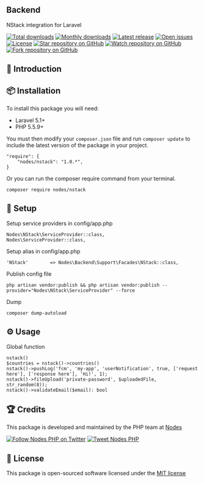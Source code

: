 ## Backend

NStack integration for Laravel

[![Total downloads](https://img.shields.io/packagist/dt/nodes/nstack.svg)](https://packagist.org/packages/nodes/nstack)
[![Monthly downloads](https://img.shields.io/packagist/dm/nodes/nstack.svg)](https://packagist.org/packages/nodes/nstack)
[![Latest release](https://img.shields.io/packagist/v/nodes/nstack.svg)](https://packagist.org/packages/nodes/nstack)
[![Open issues](https://img.shields.io/github/issues/nodes-php/nstack.svg)](https://github.com/nodes-php/nstack/issues)
[![License](https://img.shields.io/packagist/l/nodes/nstack.svg)](https://packagist.org/packages/nodes/nstack)
[![Star repository on GitHub](https://img.shields.io/github/stars/nodes-php/nstack.svg?style=social&label=Star)](https://github.com/nodes-php/nstack/stargazers)
[![Watch repository on GitHub](https://img.shields.io/github/watchers/nodes-php/nstack.svg?style=social&label=Watch)](https://github.com/nodes-php/nstack/watchers)
[![Fork repository on GitHub](https://img.shields.io/github/forks/nodes-php/nstack.svg?style=social&label=Fork)](https://github.com/nodes-php/nstack/network)
## 📝 Introduction


## 📦 Installation

To install this package you will need:

* Laravel 5.1+
* PHP 5.5.9+

You must then modify your `composer.json` file and run `composer update` to include the latest version of the package in your project.

```
"require": {
    "nodes/nstack": "1.0.*",
}
```

Or you can run the composer require command from your terminal.

```
composer require nodes/nstack
```
## 🔧 Setup

Setup service providers in config/app.php

```
Nodes\NStack\ServiceProvider::class,
Nodes\ServiceProvider::class,
```

Setup alias in config/app.php

```
'NStack'        => Nodes\Backend\Support\Facades\NStack::class,
```

Publish config file
```
php artisan vendor:publish && php artisan vendor:publish --provider="Nodes\NStack\ServiceProvider" --force
```

Dump 
```
composer dump-autoload
```

## ⚙ Usage

Global function
```
nstack()
$countries = nstack()->countries()
nstack()->pushLog('fcm', 'my-app', 'userNotification', true, ['request here'], ['response here'], 'Hi!', 1);
nstack()->fileUpload('private-password', $uploadedFile, str_random(8));
nstack()->validateEmail($email): bool
```

## 🏆 Credits

This package is developed and maintained by the PHP team at [Nodes](http://nodesagency.com)

[![Follow Nodes PHP on Twitter](https://img.shields.io/twitter/follow/nodesphp.svg?style=social)](https://twitter.com/nodesphp) [![Tweet Nodes PHP](https://img.shields.io/twitter/url/http/nodesphp.svg?style=social)](https://twitter.com/nodesphp)

## 📄 License

This package is open-sourced software licensed under the [MIT license](http://opensource.org/licenses/MIT)
